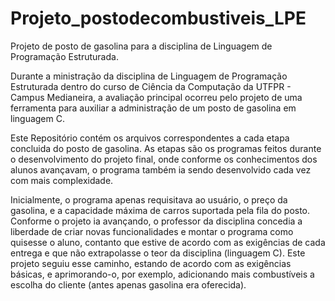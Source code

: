 # Projeto_postodecombustiveis_LPE
Projeto de posto de gasolina para a disciplina de Linguagem de Programação Estruturada.

Durante a ministração da disciplina de Linguagem de Programação Estruturada dentro do curso de Ciência da Computação da UTFPR - Campus Medianeira, a avaliação principal ocorreu pelo projeto de uma ferramenta para auxiliar a administração de um posto de gasolina em linguagem C.

Este Repositório contém os arquivos correspondentes a cada etapa concluida do posto de gasolina.
As etapas são os programas feitos durante o desenvolvimento do projeto final, onde conforme os conhecimentos dos alunos avançavam, o programa também ia sendo desenvolvido cada vez com mais complexidade.

Inicialmente, o programa apenas requisitava ao usuário, o preço da gasolina, e a capacidade máxima de carros suportada pela fila do posto.
Conforme o projeto ia avançando, o professor da disciplina concedia a liberdade de criar novas funcionalidades e montar o programa como quisesse o aluno, contanto que estive de acordo com as exigências de cada entrega e que não extrapolasse o teor da disciplina (linguagem C).
Este projeto seguiu esse caminho, estando de acordo com as exigências básicas, e aprimorando-o, por exemplo, adicionando mais combustíveis a escolha do cliente (antes apenas gasolina era oferecida).
